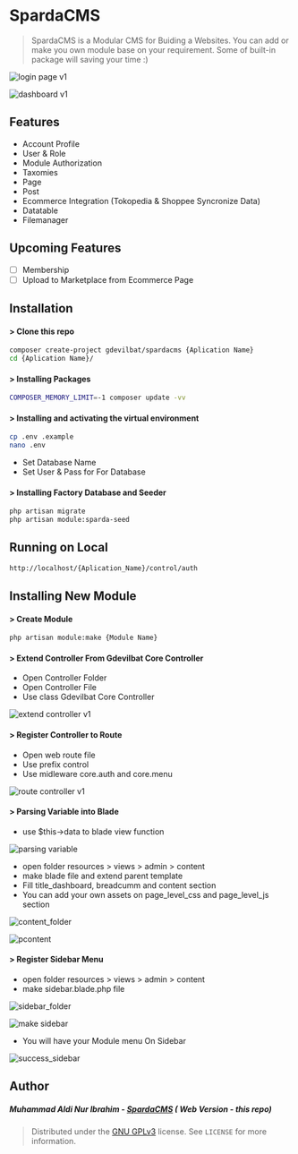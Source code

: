 # SpardaCMS

> SpardaCMS is a Modular CMS for Buiding a Websites. You can add or make you own module base on your requirement. Some of built-in package will saving your time :)

![login page v1](public/images/login.png)

![dashboard v1](public/images/dashboard.png)

## Features

- Account Profile
- User & Role
- Module Authorization
- Taxomies
- Page
- Post
- Ecommerce Integration (Tokopedia & Shoppee Syncronize Data)
- Datatable
- Filemanager

## Upcoming Features

- [ ] Membership
- [ ] Upload to Marketplace from Ecommerce Page

## Installation

#### > Clone this repo

```sh
composer create-project gdevilbat/spardacms {Aplication Name}
cd {Aplication Name}/
```

#### > Installing Packages

```sh
COMPOSER_MEMORY_LIMIT=-1 composer update -vv
```

#### > Installing and activating the virtual environment

```sh
cp .env .example
nano .env
```

- Set Database Name
- Set User & Pass for For Database

#### > Installing Factory Database and Seeder

```sh
php artisan migrate
php artisan module:sparda-seed
```

## Running on Local

```sh
http://localhost/{Aplication_Name}/control/auth
```

## Installing New Module

#### > Create Module

```sh
php artisan module:make {Module Name}
```

#### > Extend Controller From Gdevilbat Core Controller

- Open Controller Folder
- Open Controller File
- Use class Gdevilbat Core Controller

![extend controller v1](public/images/login_controller.png)

#### > Register Controller to Route

- Open web route file
- Use prefix control
- Use midleware core.auth and core.menu

![route controller v1](public/images/route.png)

#### > Parsing Variable into Blade

- use $this->data to blade view function

![parsing variable](public/images/parsing_variable.png)

- open folder resources > views > admin > content
- make blade file and extend parent template
- Fill title_dashboard, breadcumm and content section
- You can add your own assets on page_level_css and page_level_js  section

![content_folder](public/images/content_folder.png)

![pcontent](public/images/content.png)

#### > Register Sidebar Menu

- open folder resources > views > admin > content
- make sidebar.blade.php file

![sidebar_folder](public/images/sidebar_folder.png)

![make sidebar](public/images/sidebar.png)

- You will have your Module menu On Sidebar

![success_sidebar](public/images/success_sidebar.png)

## Author

##### Muhammad Aldi Nur Ibrahim - [SpardaCMS](https://github.com/gdevilbat/SpardanCMS) ( Web Version - this repo)

> Distributed under the [GNU GPLv3](https://choosealicense.com/licenses/gpl-3.0/) license. See `LICENSE` for more information.
